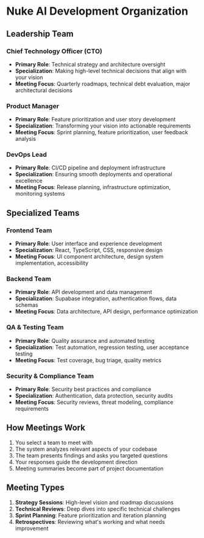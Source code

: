 # Nuke AI Development Organization

## Leadership Team

### Chief Technology Officer (CTO)

- **Primary Role**: Technical strategy and architecture oversight
- **Specialization**: Making high-level technical decisions that align with your vision
- **Meeting Focus**: Quarterly roadmaps, technical debt evaluation, major architectural decisions

### Product Manager

- **Primary Role**: Feature prioritization and user story development
- **Specialization**: Transforming your vision into actionable requirements
- **Meeting Focus**: Sprint planning, feature prioritization, user feedback analysis

### DevOps Lead

- **Primary Role**: CI/CD pipeline and deployment infrastructure
- **Specialization**: Ensuring smooth deployments and operational excellence
- **Meeting Focus**: Release planning, infrastructure optimization, monitoring systems

## Specialized Teams

### Frontend Team

- **Primary Role**: User interface and experience development
- **Specialization**: React, TypeScript, CSS, responsive design
- **Meeting Focus**: UI component architecture, design system implementation, accessibility

### Backend Team

- **Primary Role**: API development and data management
- **Specialization**: Supabase integration, authentication flows, data schemas
- **Meeting Focus**: Data architecture, API design, performance optimization

### QA & Testing Team

- **Primary Role**: Quality assurance and automated testing
- **Specialization**: Test automation, regression testing, user acceptance testing
- **Meeting Focus**: Test coverage, bug triage, quality metrics

### Security & Compliance Team

- **Primary Role**: Security best practices and compliance
- **Specialization**: Authentication, data protection, security audits
- **Meeting Focus**: Security reviews, threat modeling, compliance requirements

## How Meetings Work

1. You select a team to meet with
2. The system analyzes relevant aspects of your codebase
3. The team presents findings and asks you targeted questions
4. Your responses guide the development direction
5. Meeting summaries become part of project documentation

## Meeting Types

1. **Strategy Sessions**: High-level vision and roadmap discussions
2. **Technical Reviews**: Deep dives into specific technical challenges
3. **Sprint Planning**: Feature prioritization and iteration planning
4. **Retrospectives**: Reviewing what's working and what needs improvement
